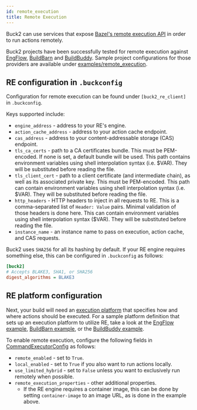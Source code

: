```yaml
---
id: remote_execution
title: Remote Execution
---
```


Buck2 can use services that expose
[Bazel's remote execution API](https://github.com/bazelbuild/remote-apis) in
order to run actions remotely.

Buck2 projects have been successfully tested for remote execution against
[EngFlow](https://www.engflow.com/),
[BuildBarn](https://github.com/buildbarn/bb-remote-execution) and
[BuildBuddy](https://www.buildbuddy.io). Sample project configurations for those
providers are available under
[examples/remote_execution](https://github.com/facebook/buck2/tree/main/examples/remote_execution).

## RE configuration in `.buckconfig`

Configuration for remote execution can be found under `[buck2_re_client]` in
`.buckconfig`.

Keys supported include:

- `engine_address` - address to your RE's engine.
- `action_cache_address` - address to your action cache endpoint.
- `cas_address` - address to your content-addressable storage (CAS) endpoint.
- `tls_ca_certs` - path to a CA certificates bundle. This must be PEM-encoded.
  If none is set, a default bundle will be used. This path contains environment
  variables using shell interpolation syntax (i.e. $VAR). They will be
  substituted before reading the file.
- `tls_client_cert` - path to a client certificate (and intermediate chain), as
  well as its associated private key. This must be PEM-encoded. This path can
  contain environment variables using shell interpolation syntax (i.e. $VAR).
  They will be substituted before reading the file.
- `http_headers` - HTTP headers to inject in all requests to RE. This is a
  comma-separated list of `Header: Value` pairs. Minimal validation of those
  headers is done here. This can contain environment variables using shell
  interpolation syntax ($VAR). They will be substituted before reading the file.
- `instance_name` - an instance name to pass on execution, action cache, and CAS
  requests.

Buck2 uses `SHA256` for all its hashing by default. If your RE engine requires
something else, this can be configured in `.buckconfig` as follows:

```ini
[buck2]
# Accepts BLAKE3, SHA1, or SHA256
digest_algorithms = BLAKE3
```

## RE platform configuration

Next, your build will need an
[execution platform](https://buck2.build/docs/concepts/glossary/#execution-platform)
that specifies how and where actions should be executed. For a sample platform
definition that sets up an execution platform to utilize RE, take a look at the
[EngFlow example](https://github.com/facebook/buck2/blob/main/examples/remote_execution/engflow/platforms/defs.bzl),
[BuildBarn example](https://github.com/facebook/buck2/blob/main/examples/remote_execution/buildbarn/platforms/defs.bzl),
or the
[BuildBuddy example](https://github.com/facebook/buck2/blob/main/examples/remote_execution/buildbuddy/platforms/defs.bzl).

To enable remote execution, configure the following fields in
[CommandExecutorConfig](https://buck2.build/docs/api/build/globals/#commandexecutorconfig)
as follows:

- `remote_enabled` - set to `True`.
- `local_enabled` - set to `True` if you also want to run actions locally.
- `use_limited_hybrid` - set to `False` unless you want to exclusively run
  remotely when possible.
- `remote_execution_properties` - other additional properties.
  - If the RE engine requires a container image, this can be done by setting
    `container-image` to an image URL, as is done in the example above.
